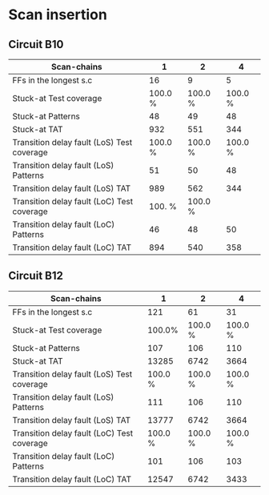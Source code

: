 # Scan insertion 

## Circuit B10

| Scan-chains | 1 | 2 | 4 | 
|------------|---|----|----|
| FFs in the longest s.c | 16 | 9 | 5 | 
| Stuck-at   Test coverage | 100.0 %  | 100.0 % | 100.0 %|  
| Stuck-at            Patterns | 48 | 49 | 48 | 
| Stuck-at           TAT     | 932 | 551 | 344 | 
| Transition delay fault (LoS)  Test coverage | 100.0 %| 100.0 % | 100.0 %  |
| Transition delay fault (LoS) Patterns | 51 |  50 | 48 | 
| Transition delay fault (LoS) TAT     | 989 | 562 | 344 | 
| Transition delay fault (LoC)  Test coverage | 100. %| 100.0 % |
| Transition delay fault (LoC) Patterns | 46 | 48 | 50 | 
| Transition delay fault (LoC) TAT     | 894 | 540 | 358 | 




## Circuit B12

| Scan-chains | 1 | 2 | 4 | 
|------------|---|----|----|
| FFs in the longest s.c | 121 | 61 | 31 | 
| Stuck-at   Test coverage | 100.0%| 100.0 % | 100.0 % | 
| Stuck-at            Patterns | 107 | 106 | 110 |
| Stuck-at           TAT     | 13285  |6742 | 3664 | 
| Transition delay fault (LoS)  Test coverage | 100.0 % | 100.0 % | 100.0 % |
 | Transition delay fault (LoS) Patterns | 111 |  106 | 110 | 
 | Transition delay fault (LoS) TAT     |13777  | 6742 | 3664 | 
| Transition delay fault (LoC)  Test coverage | 100.0 %  | 100.0 % | 100.0 % |
 | Transition delay fault (LoC) Patterns | 101 | 106 | 103 | 
 | Transition delay fault (LoC) TAT     | 12547 | 6742 | 3433 |
